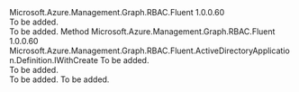 <Type Name="IWithMultiTenant" FullName="Microsoft.Azure.Management.Graph.RBAC.Fluent.ActiveDirectoryApplication.Definition.IWithMultiTenant">
  <TypeSignature Language="C#" Value="public interface IWithMultiTenant" />
  <TypeSignature Language="ILAsm" Value=".class public interface auto ansi abstract IWithMultiTenant" />
  <TypeSignature Language="DocId" Value="T:Microsoft.Azure.Management.Graph.RBAC.Fluent.ActiveDirectoryApplication.Definition.IWithMultiTenant" />
  <TypeSignature Language="VB.NET" Value="Public Interface IWithMultiTenant" />
  <TypeSignature Language="F#" Value="type IWithMultiTenant = interface" />
  <AssemblyInfo>
    <AssemblyName>Microsoft.Azure.Management.Graph.RBAC.Fluent</AssemblyName>
    <AssemblyVersion>1.0.0.60</AssemblyVersion>
  </AssemblyInfo>
  <Interfaces />
  <Docs>
    <summary>To be added.</summary>
    <remarks>To be added.</remarks>
  </Docs>
  <Members>
    <Member MemberName="WithAvailableToOtherTenants">
      <MemberSignature Language="C#" Value="public Microsoft.Azure.Management.Graph.RBAC.Fluent.ActiveDirectoryApplication.Definition.IWithCreate WithAvailableToOtherTenants (bool availableToOtherTenants);" />
      <MemberSignature Language="ILAsm" Value=".method public hidebysig newslot virtual instance class Microsoft.Azure.Management.Graph.RBAC.Fluent.ActiveDirectoryApplication.Definition.IWithCreate WithAvailableToOtherTenants(bool availableToOtherTenants) cil managed" />
      <MemberSignature Language="DocId" Value="M:Microsoft.Azure.Management.Graph.RBAC.Fluent.ActiveDirectoryApplication.Definition.IWithMultiTenant.WithAvailableToOtherTenants(System.Boolean)" />
      <MemberSignature Language="VB.NET" Value="Public Function WithAvailableToOtherTenants (availableToOtherTenants As Boolean) As IWithCreate" />
      <MemberSignature Language="F#" Value="abstract member WithAvailableToOtherTenants : bool -&gt; Microsoft.Azure.Management.Graph.RBAC.Fluent.ActiveDirectoryApplication.Definition.IWithCreate" Usage="iWithMultiTenant.WithAvailableToOtherTenants availableToOtherTenants" />
      <MemberType>Method</MemberType>
      <AssemblyInfo>
        <AssemblyName>Microsoft.Azure.Management.Graph.RBAC.Fluent</AssemblyName>
        <AssemblyVersion>1.0.0.60</AssemblyVersion>
      </AssemblyInfo>
      <ReturnValue>
        <ReturnType>Microsoft.Azure.Management.Graph.RBAC.Fluent.ActiveDirectoryApplication.Definition.IWithCreate</ReturnType>
      </ReturnValue>
      <Parameters>
        <Parameter Name="availableToOtherTenants" Type="System.Boolean" />
      </Parameters>
      <Docs>
        <param name="availableToOtherTenants">To be added.</param>
        <summary>To be added.</summary>
        <returns>To be added.</returns>
        <remarks>To be added.</remarks>
      </Docs>
    </Member>
  </Members>
</Type>